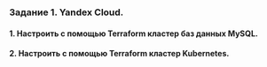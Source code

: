 ### Задание 1. Yandex Cloud.  
#### 1. Настроить с помощью Terraform кластер баз данных MySQL.  



#### 2. Настроить с помощью Terraform кластер Kubernetes.  
